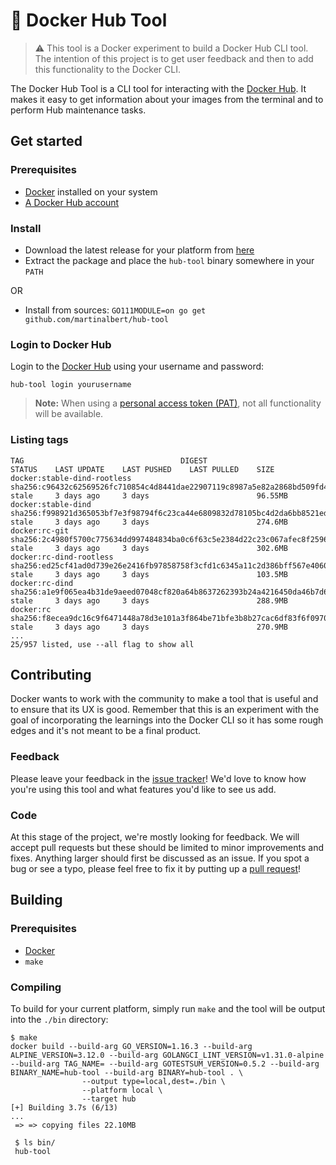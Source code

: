 # 🧪 Docker Hub Tool

> :warning: This tool is a Docker experiment to build a Docker Hub CLI tool.
> The intention of this project is to get user feedback and then to add this
> functionality to the Docker CLI.

The Docker Hub Tool is a CLI tool for interacting with the
[Docker Hub](https://hub.docker.com).
It makes it easy to get information about your images from the terminal and to
perform Hub maintenance tasks.

## Get started

### Prerequisites

- [Docker](https://www.docker.com/products/docker-desktop) installed on your
  system
- [A Docker Hub account](https://hub.docker.com)

### Install

- Download the latest release for your platform from
  [here](https://github.com/martinalbert/hub-tool/releases)
- Extract the package and place the `hub-tool` binary somewhere in your `PATH`

OR

- Install from sources: `GO111MODULE=on go get github.com/martinalbert/hub-tool`

### Login to Docker Hub

Login to the [Docker Hub](https://hub.docker.com) using your username and
password:

```console
hub-tool login yourusername
```

> **Note:** When using a
> [personal access token (PAT)](https://docs.docker.com/docker-hub/access-tokens/),
> not all functionality will be available.

### Listing tags

```console
TAG                                   DIGEST                                                                     STATUS    LAST UPDATE    LAST PUSHED    LAST PULLED    SIZE
docker:stable-dind-rootless           sha256:c96432c62569526fc710854c4d8441dae22907119c8987a5e82a2868bd509fd4    stale     3 days ago     3 days                        96.55MB
docker:stable-dind                    sha256:f998921d365053bf7e3f98794f6c23ca44e6809832d78105bc4d2da6bb8521ed    stale     3 days ago     3 days                        274.6MB
docker:rc-git                         sha256:2c4980f5700c775634dd997484834ba0c6f63c5e2384d22c23c067afec8f2596    stale     3 days ago     3 days                        302.6MB
docker:rc-dind-rootless               sha256:ed25cf41ad0d739e26e2416fb97858758f3cfd1c6345a11c2d386bff567e4060    stale     3 days ago     3 days                        103.5MB
docker:rc-dind                        sha256:a1e9f065ea4b31de9aeed07048cf820a64b8637262393b24a4216450da46b7d6    stale     3 days ago     3 days                        288.9MB
docker:rc                             sha256:f8ecea9dc16c9f6471448a78d3e101a3f864be71bfe3b8b27cac6df83f6f0970    stale     3 days ago     3 days                        270.9MB
...
25/957 listed, use --all flag to show all
```

## Contributing

Docker wants to work with the community to make a tool that is useful and to
ensure that its UX is good. Remember that this is an experiment with the goal of
incorporating the learnings into the Docker CLI so it has some rough edges and
it's not meant to be a final product.

### Feedback

Please leave your feedback in the
[issue tracker](https://github.com/martinalbert/hub-tool/issues)!
We'd love to know how you're using this tool and what features you'd like to see
us add.

### Code

At this stage of the project, we're mostly looking for feedback. We will accept
pull requests but these should be limited to minor improvements and fixes.
Anything larger should first be discussed as an issue.
If you spot a bug or see a typo, please feel free to fix it by putting up a
[pull request](https://github.com/martinalbert/hub-tool/pulls)!

## Building

### Prerequisites

- [Docker](https://www.docker.com/products/docker-desktop)
- `make`

### Compiling

To build for your current platform, simply run `make` and the tool will be
output into the `./bin` directory:

```console
$ make
docker build --build-arg GO_VERSION=1.16.3 --build-arg ALPINE_VERSION=3.12.0 --build-arg GOLANGCI_LINT_VERSION=v1.31.0-alpine --build-arg TAG_NAME= --build-arg GOTESTSUM_VERSION=0.5.2 --build-arg BINARY_NAME=hub-tool --build-arg BINARY=hub-tool . \
                --output type=local,dest=./bin \
                --platform local \
                --target hub
[+] Building 3.7s (6/13)
...
 => => copying files 22.10MB

 $ ls bin/
 hub-tool
```
